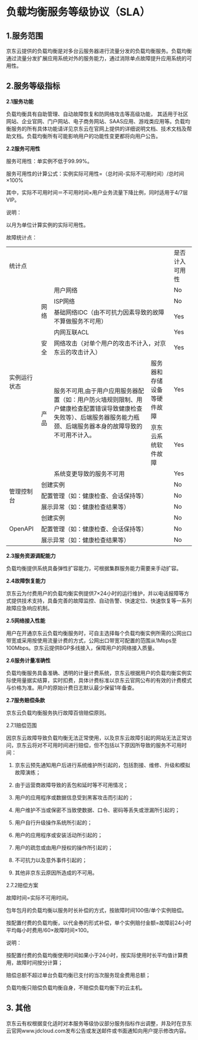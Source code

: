 # 负载均衡服务等级协议（SLA）

## 1.服务范围 ##

京东云提供的负载均衡是对多台云服务器进行流量分发的负载均衡服务。负载均衡通过流量分发扩展应用系统对外的服务能力，通过消除单点故障提升应用系统的可用性。

## 2.服务等级指标 ##
**2.1服务功能**

负载均衡具有自助管理、自动故障恢复和防网络攻击等高级功能， 其适用于社区网站、企业官网、门户网站、电子商务网站、SAAS应用、游戏类应用等。负载均衡服务的所有具体功能请详见京东云在官网上提供的详细说明文档、技术文档及帮助文档。负载均衡所有可能影响用户的功能性变更都将向用户公告。

**2.2服务可用性**

服务可用性：单实例不低于99.99%。

服务可用性的计算公式：实例实际可用性=（总时间-实际不可用时间）/总时间×100%

其中，实际不可用时间＝不可用时间×用户业务流量下降比例，同时适用于4/7层VIP。

说明：

以月为单位计算实例的实际可用性。

故障统计点：

<table>
   <tr>
      <td colspan="5">统计点</td>
      <td>是否计入可用性</td>
   </tr>
   <tr>
      <td rowspan="8">实例运行状态</td>
      <td rowspan="4">网络</td>
      <td colspan="3">用户网络</td>
      <td>No</td>
   </tr>
   <tr>
      <td colspan="3">ISP网络</td>
      <td>No</td>
   </tr>
   <tr>
      <td colspan="3">基础网络IDC（由不可抗力因素导致的故障不算做服务不可用）</td>
      <td>Yes</td>
   </tr>
   <tr>
      <td colspan="3">内网互联ACL</td>
      <td>Yes</td>
   </tr>
   <tr>
      <td>安全</td>
      <td colspan="3">网络攻击（对单个用户的攻击不计入，对京东云的攻击计入）</td>
      <td>Yes</td>
   </tr>
   <tr>
      <td rowspan="3">产品</td>
      <td rowspan="2">服务不可用,由于用户应用服务器配置（如：用户防火墙规则限制、用户健康检查配置错误导致健康检查失败等）、后端服务器服务能力瓶颈、后端服务器本身的故障导致的不可用不计入。</td>
      <td colspan="2">服务器和存储设备等硬件故障</td>
      <td>Yes</td>
   </tr>
   <tr>
      <td colspan="2">京东云系统软件故障</td>
      <td>Yes</td>
   </tr>
   <tr>
      <td colspan="3">系统变更导致的服务不可用</td>
      <td>Yes</td>
   </tr>
   <tr>
      <td rowspan="3">管理控制台</td>
      <td colspan="4">创建实例</td>
      <td>No</td>
   </tr>
   <tr>
      <td colspan="4">配置管理（如：健康检查、会话保持等）</td>
      <td>No</td>
   </tr>
   <tr>
      <td colspan="4">展示异常（如：健康检查结果等）</td>
      <td>No</td>
   </tr>
   <tr>
      <td rowspan="3">OpenAPI</td>
      <td colspan="4">创建实例</td>
      <td>No</td>
   </tr>
   <tr>
      <td colspan="4">配置管理（如：健康检查、会话保持等）</td>
      <td>No</td>
   </tr>
   <tr>
      <td colspan="4">展示异常（如：健康检查结果等）</td>
      <td>No</td>
   </tr>
</table>

**2.3服务资源调配能力**

负载均衡提供系统具备弹性扩容能力，可根据集群服务能力需要来手动扩容。

**2.4故障恢复能力**

京东云为付费用户的负载均衡实例提供7×24小时的运行维护，并以电话报障等方式提供技术支持，具备完善的故障监控、自动告警、快速定位、快速恢复等一系列故障应急响应机制。

**2.5网络接入性能**

用户在开通京东云负载均衡服务时，可自主选择每个负载均衡实例所需的公网出口带宽或采用按使用流量计费的方式，公网出口带宽可配置的范围从1Mbps至100Mbps。京东云提供BGP多线接入，保障用户的网络接入质量。

**2.6服务计量准确性**

负载均衡服务具备准确、透明的计量计费系统，京东云根据用户的负载均衡实例实际使用量据实结算，实时扣费，具体计费标准以京东云官网公布的有效的计费模式与价格为准。用户的原始计费日志默认最少保留1年备查。

**2.7服务赔偿条款**

京东云负载均衡服务执行故障百倍赔偿原则。

2.7.1赔偿范围

因京东云故障导致负载均衡无法正常使用，以及京东云故障引起的网站无法正常访问，京东云将对不可用时间进行赔偿，但不包括以下原因所导致的服务不可用时间：

1)   京东云预先通知用户后进行系统维护所引起的，包括割接、维修、升级和模拟故障演练；

2)   由于运营商故障导致的丢包和延时等不可用情况；

3)   用户的应用程序或数据信息受到黑客攻击而引起的；

4)   用户维护不当或保密不当致使数据、口令、密码等丢失或泄漏所引起的；

5)   用户自行升级操作系统所引起的；

6)   用户的应用程序或安装活动所引起的；

7)   用户的疏忽或由用户授权的操作所引起的；

8)   不可抗力以及意外事件引起的；

9)   其他非京东云原因所造成的不可用。

2.7.2赔偿方案

故障时间=实际不可用时间。

包年包月的负载均衡以服务时长补偿的方式，按故障时间100倍/单个实例赔偿。

按配置付费的负载均衡，以代金券的形式补偿，单个实例赔付金额=故障前24小时平均每小时费用/60×故障时间×100。

说明：

按配置付费的负载均衡使用时间如果小于24小时，按实际使用时长平均值计算费用，故障时间按分计算；

赔偿总额不超过单台负载均衡已支付的当次服务现金费用总额；

负载均衡只赔偿负载均衡自身，不赔偿负载均衡下的云主机。

## 3. 其他 ##

京东云有权根据变化适时对本服务等级协议部分服务指标作出调整，并及时在京东云官网www.jdcloud.com发布公告或发送邮件或书面通知向用户提示修改内容。